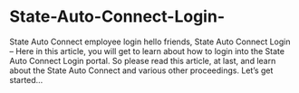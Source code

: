 # State-Auto-Connect-Login-
State Auto Connect employee login   hello friends,  State Auto Connect Login – Here in this article, you will get to learn about how to login into the State Auto Connect Login portal.  So please read this article, at last, and learn about the State Auto Connect and various other proceedings.  Let’s get started…
